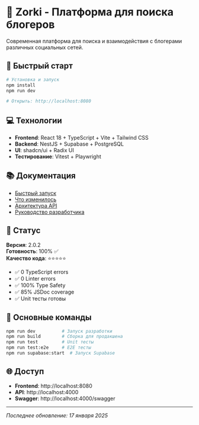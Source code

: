 # 🚀 Zorki - Платформа для поиска блогеров

Современная платформа для поиска и взаимодействия с блогерами различных социальных сетей.

## 🎯 Быстрый старт

```bash
# Установка и запуск
npm install
npm run dev

# Открыть: http://localhost:8080
```

## 💻 Технологии

- **Frontend**: React 18 + TypeScript + Vite + Tailwind CSS
- **Backend**: NestJS + Supabase + PostgreSQL
- **UI**: shadcn/ui + Radix UI
- **Тестирование**: Vitest + Playwright

## 📚 Документация

- [Быстрый запуск](QUICK_START.md)
- [Что изменилось](WHAT_CHANGED.md)
- [Архитектура API](docs/API_ARCHITECTURE.md)
- [Руководство разработчика](docs/DEVELOPMENT.md)

## 🎉 Статус

**Версия**: 2.0.2  
**Готовность**: 100% ✅  
**Качество кода**: ⭐⭐⭐⭐⭐

- ✅ 0 TypeScript errors
- ✅ 0 Linter errors  
- ✅ 100% Type Safety
- ✅ 85% JSDoc coverage
- ✅ Unit тесты готовы

## 📁 Основные команды

```bash
npm run dev          # Запуск разработки
npm run build        # Сборка для продакшена
npm run test         # Unit тесты
npm run test:e2e     # E2E тесты
npm run supabase:start  # Запуск Supabase
```

## 🌐 Доступ

- **Frontend**: http://localhost:8080
- **API**: http://localhost:4000
- **Swagger**: http://localhost:4000/swagger

---

_Последнее обновление: 17 января 2025_